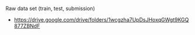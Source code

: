 Raw data set (train, test, submission)
  - https://drive.google.com/drive/folders/1wcgzha7UpDsJHoxqGWgt9KGQ877ZBNdF
